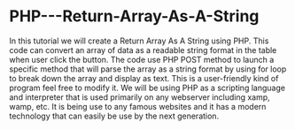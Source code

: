 # PHP---Return-Array-As-A-String
In this tutorial we will create a Return Array As A String using PHP. This code can convert an array of data as a readable string format in the table when user click the button. The code use PHP POST method to launch a specific method that will parse the array as a string format by using for loop to break down the array and display as text. This is a user-friendly kind of program feel free to modify it.  We will be using PHP as a scripting language and interpreter that is used primarily on any webserver including xamp, wamp, etc. It is being use to any famous websites and it has a modern technology that can easily be use by the next generation.
